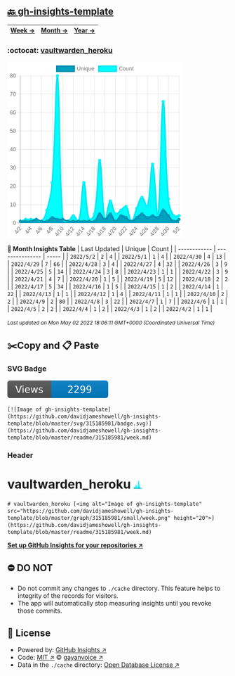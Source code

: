 ## [🔙 gh-insights-template](https://github.com/davidjameshowell/gh-insights-template)
| [**Week →**](https://github.com/davidjameshowell/gh-insights-template/blob/master/readme/315185981/week.md) | [**Month →**](https://github.com/davidjameshowell/gh-insights-template/blob/master/readme/315185981/month.md) | [**Year →**](https://github.com/davidjameshowell/gh-insights-template/blob/master/readme/315185981/year.md) |
 | ------------ | --------------- | ----- |

### :octocat: [vaultwarden_heroku](https://github.com/davidjameshowell/vaultwarden_heroku)
![Image of gh-insights-template](https://github.com/davidjameshowell/gh-insights-template/blob/master/graph/315185981/large/month.png)

**:calendar: Month Insights Table**
| Last Updated | Unique | Count |
 | ------------ | --------------- | ----- |
 | `2022/5/2` |  `2` | `4` |
 | `2022/5/1` |  `1` | `4` |
 | `2022/4/30` |  `4` | `13` |
 | `2022/4/29` |  `7` | `66` |
 | `2022/4/28` |  `3` | `4` |
 | `2022/4/27` |  `4` | `32` |
 | `2022/4/26` |  `3` | `9` |
 | `2022/4/25` |  `5` | `14` |
 | `2022/4/24` |  `3` | `8` |
 | `2022/4/23` |  `1` | `1` |
 | `2022/4/22` |  `3` | `9` |
 | `2022/4/21` |  `4` | `7` |
 | `2022/4/20` |  `1` | `5` |
 | `2022/4/19` |  `5` | `12` |
 | `2022/4/18` |  `2` | `2` |
 | `2022/4/17` |  `5` | `34` |
 | `2022/4/16` |  `1` | `5` |
 | `2022/4/15` |  `1` | `2` |
 | `2022/4/14` |  `1` | `22` |
 | `2022/4/13` |  `1` | `1` |
 | `2022/4/12` |  `1` | `4` |
 | `2022/4/11` |  `1` | `1` |
 | `2022/4/10` |  `2` | `2` |
 | `2022/4/9` |  `2` | `80` |
 | `2022/4/8` |  `3` | `22` |
 | `2022/4/7` |  `1` | `7` |
 | `2022/4/6` |  `1` | `1` |
 | `2022/4/5` |  `2` | `2` |
 | `2022/4/4` |  `1` | `2` |
 | `2022/4/3` |  `1` | `2` |
 | `2022/4/2` |  `1` | `1` |

<small><i>Last updated on Mon May 02 2022 18:06:11 GMT+0000 (Coordinated Universal Time)</i></small>

## ✂️Copy and 📋 Paste
### SVG Badge
[![Image of gh-insights-template](https://github.com/davidjameshowell/gh-insights-template/blob/master/svg/315185981/badge.svg)](https://github.com/davidjameshowell/gh-insights-template/blob/master/readme/315185981/week.md)
```readme
[![Image of gh-insights-template](https://github.com/davidjameshowell/gh-insights-template/blob/master/svg/315185981/badge.svg)](https://github.com/davidjameshowell/gh-insights-template/blob/master/readme/315185981/week.md)
```
### Header
# vaultwarden_heroku [<img alt="Image of gh-insights-template" src="https://github.com/davidjameshowell/gh-insights-template/blob/master/graph/315185981/small/week.png" height="20">](https://github.com/davidjameshowell/gh-insights-template/blob/master/readme/315185981/week.md)
```readme
# vaultwarden_heroku [<img alt="Image of gh-insights-template" src="https://github.com/davidjameshowell/gh-insights-template/blob/master/graph/315185981/small/week.png" height="20">](https://github.com/davidjameshowell/gh-insights-template/blob/master/readme/315185981/week.md)
```
[**Set up GitHub Insights for your repositories ↗️**](https://github.com/gayanvoice/github-insights)
## ⛔ DO NOT
- Do not commit any changes to `./cache` directory. This feature helps to integrity of the records for visitors.
- The app will automatically stop measuring insights until you revoke those commits.
## 📄 License
- Powered by: [GitHub Insights ↗️](https://github.com/gayanvoice/github-insights)
- Code: [MIT ↗️](./LICENSE) © [gayanvoice ↗️](https://github.com/gayanvoice)
- Data in the `./cache` directory: [Open Database License ↗️](https://opendatacommons.org/licenses/odbl/1-0/)